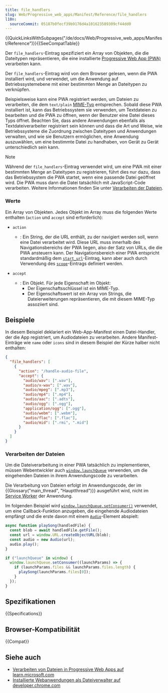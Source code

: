 ```yaml
---
title: file_handlers
slug: Web/Progressive_web_apps/Manifest/Reference/file_handlers
l10n:
  sourceCommit: 05187b0fecf39b9176d4a101623589309cf44dd0
---
```


{{QuickLinksWithSubpages("/de/docs/Web/Progressive_web_apps/Manifest/Reference")}}{{SeeCompatTable}}

Der `file_handlers`-Eintrag spezifiziert ein Array von Objekten, die die Dateitypen repräsentieren, die eine installierte [Progressive Web App (PWA)](/de/docs/Web/Progressive_web_apps) verarbeiten kann.

Der `file_handlers`-Eintrag wird von dem Browser gelesen, wenn die PWA installiert wird, und verwendet, um die Anwendung auf Betriebssystemebene mit einer bestimmten Menge an Dateitypen zu verknüpfen.

Beispielsweise kann eine PWA registriert werden, um Dateien zu verarbeiten, die dem `text/plain` [MIME-Typ](/de/docs/Web/HTTP/MIME_types/Common_types) entsprechen. Sobald diese PWA installiert ist, kann das Betriebssystem sie verwenden, um Textdateien zu bearbeiten und die PWA zu öffnen, wenn der Benutzer eine Datei dieses Typs öffnet. Beachten Sie, dass andere Anwendungen ebenfalls als Textdateiverarbeiter registriert sein können und dass die Art und Weise, wie Betriebssysteme die Zuordnung zwischen Dateitypen und Anwendungen verwalten, und wie sie Benutzern ermöglichen, eine Anwendung auszuwählen, um eine bestimmte Datei zu handhaben, von Gerät zu Gerät unterschiedlich sein kann.

> [!NOTE]
> Während der `file_handlers`-Eintrag verwendet wird, um eine PWA mit einer bestimmten Menge an Dateitypen zu registrieren, führt dies nur dazu, dass das Betriebssystem die PWA startet, wenn eine passende Datei geöffnet wird. Die PWA muss dann die Datei tatsächlich mit JavaScript-Code verarbeiten. Weitere Informationen finden Sie unter [Verarbeiten der Dateien](#verarbeiten_der_dateien).

### Werte

Ein Array von Objekten. Jedes Objekt im Array muss die folgenden Werte enthalten (`action` und `accept` sind erforderlich):

- `action`

  - : Ein String, der die URL enthält, zu der navigiert werden soll, wenn eine Datei verarbeitet wird.
    Diese URL muss innerhalb des Navigationsbereichs der PWA liegen, also der Satz von URLs, die die PWA ansteuern kann. Der Navigationsbereich einer PWA entspricht standardmäßig dem [`start_url`](/de/docs/Web/Progressive_web_apps/Manifest/Reference/start_url)-Eintrag, kann aber auch durch Verwendung des [`scope`](/de/docs/Web/Progressive_web_apps/Manifest/Reference/scope)-Eintrags definiert werden.

- `accept`

  - : Ein Objekt. Für jede Eigenschaft im Objekt:
    - Der Eigenschaftsschlüssel ist ein MIME-Typ.
    - Der Eigenschaftswert ist ein Array von Strings, die Dateierweiterungen repräsentieren, die mit diesem MIME-Typ assoziiert sind.

## Beispiele

In diesem Beispiel deklariert ein Web-App-Manifest einen Datei-Handler, der die App registriert, um Audiodateien zu verarbeiten. Andere Manifest-Einträge wie `name` oder `icons` sind in diesem Beispiel der Kürze halber nicht enthalten:

```json
{
  "file_handlers": [
    {
      "action": "/handle-audio-file",
      "accept": {
        "audio/wav": [".wav"],
        "audio/x-wav": [".wav"],
        "audio/mpeg": [".mp3"],
        "audio/mp4": [".mp4"],
        "audio/aac": [".adts"],
        "audio/ogg": [".ogg"],
        "application/ogg": [".ogg"],
        "audio/webm": [".webm"],
        "audio/flac": [".flac"],
        "audio/mid": [".rmi", ".mid"]
      }
    }
  ]
}
```

### Verarbeiten der Dateien

Um die Dateiverarbeitung in einer PWA tatsächlich zu implementieren, müssen Webentwickler auch [`window.launchQueue`](/de/docs/Web/API/Window/launchQueue) verwenden, um die eingehenden Dateien in ihrem Anwendungscode zu verarbeiten.

Die Verarbeitung von Dateien erfolgt im Anwendungscode, der im {{Glossary("main_thread", "Hauptthread")}} ausgeführt wird, nicht im [Service Worker](/de/docs/Web/API/Service_Worker_API) der Anwendung.

Im folgenden Beispiel wird [`window.launchQueue.setConsumer()`](/de/docs/Web/API/LaunchQueue/setConsumer) verwendet, um eine Callback-Funktion anzugeben, die eingehende Audiodateien empfängt und die erste davon mit einem [`Audio`](/de/docs/Web/API/HTMLAudioElement/Audio)-Element abspielt:

```js
async function playSong(handledFile) {
  const blob = await handledFile.getFile();
  const url = window.URL.createObjectURL(blob);
  const audio = new Audio(url);
  audio.play();
}

if ("launchQueue" in window) {
  window.launchQueue.setConsumer((launchParams) => {
    if (launchParams.files && launchParams.files.length) {
      playSong(launchParams.files[0]);
    }
  });
}
```

## Spezifikationen

{{Specifications}}

## Browser-Kompatibilität

{{Compat}}

## Siehe auch

- [Verarbeiten von Dateien in Progressive Web Apps auf learn.microsoft.com](https://learn.microsoft.com/en-us/microsoft-edge/progressive-web-apps-chromium/how-to/handle-files)
- [Installierte Webanwendungen als Dateiverwalter auf developer.chrome.com](https://developer.chrome.com/docs/capabilities/web-apis/file-handling)
